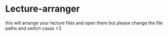 # Lecture-arranger
this will arrange your lecture files and open them 
but please change the file paths and switch casas <3
